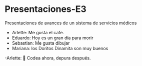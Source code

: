# Presentaciones-E3
Presentaciones de avances de un sistema de servicios médicos
- Arlette: Me gusta el cafe.
- Eduardo: Hoy es un gran día para morir
- Sebastian: Me gusta dibujar 
- Mariana: los Doritos Dinamita son muy buenos





-Arlette: 🚀 Codea ahora, depura después.